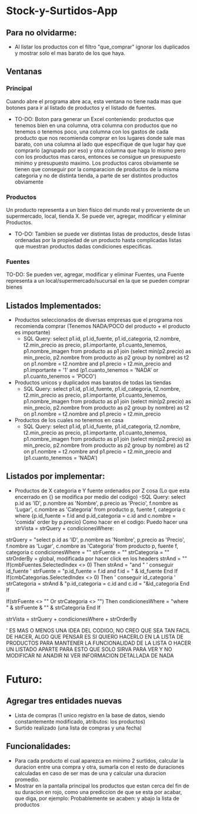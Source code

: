 # Stock-y-Surtidos-App

## Para no olvidarme:
- Al listar los productos con el filtro "que_comprar" ignorar los duplicados y mostrar solo el mas barato de los que haya.
## Ventanas

### Principal

Cuando abre el programa abre aca, esta ventana no tiene nada mas que botones para ir al listado de productos y el listado de fuentes.

- TO-DO: Boton para generar un Excel conteniendo: productos que tenemos bien en una columna, otra columna con productos que no tenemos o tenemos poco, una columna con los gastos de cada producto que nos recomienda comprar en los lugares donde sale mas barato, con una columna al lado que especifique de que lugar hay que comprarlo (agrupado por eso) y otra columna que haga lo mismo pero con los productos mas caros, entonces se consigue un presupuesto minimo y presupuesto maximo. Los productos caros obviamente se tienen que conseguir por la comparacion de productos de la misma categoria y no de distinta tienda, a parte de ser distintos productos obviamente

### Productos

Un producto representa a un bien físico del mundo real y proveniente de un supermercado, local, tienda X.
Se puede ver, agregar, modificar y eliminar Productos.

- TO-DO: Tambien se puede ver distintas listas de productos, desde listas ordenadas por la propiedad de un producto hasta complicadas listas que muestran productos dadas condiciones especificas.
 
### Fuentes

TO-DO: Se pueden ver, agregar, modificar y eliminar Fuentes, una Fuente representa a un local/supermercado/sucursal en la que se pueden comprar bienes

## Listados Implementados:
- Productos seleccionados de diversas empresas que el programa nos recomienda comprar (Tenemos NADA/POCO del producto + el producto es importante)
	- SQL Query: select p1.id, p1.id_fuente, p1.id_categoria, t2.nombre, t2.min_precio as precio, p1.importante, p1.cuanto_tenemos, p1.nombre_imagen from producto as p1 join (select min(p2.precio) as min_precio, p2.nombre from producto as p2 group by nombre) as t2 on p1.nombre = t2.nombre and p1.precio = t2.min_precio and p1.importante = '1' and (p1.cuanto_tenemos = 'NADA' or p1.cuanto_tenemos = 'POCO')
- Productos unicos y duplicados mas baratos de todas las tiendas
	- SQL Query: select p1.id, p1.id_fuente, p1.id_categoria, t2.nombre, t2.min_precio as precio, p1.importante, p1.cuanto_tenemos, p1.nombre_imagen from producto as p1 join (select min(p2.precio) as min_precio, p2.nombre from producto as p2 group by nombre) as t2 on p1.nombre = t2.nombre and p1.precio = t2.min_precio
- Productos de los cuales no tenemos en casa
	- SQL Query: select p1.id, p1.id_fuente, p1.id_categoria, t2.nombre, t2.min_precio as precio, p1.importante, p1.cuanto_tenemos, p1.nombre_imagen from producto as p1 join (select min(p2.precio) as min_precio, p2.nombre from producto as p2 group by nombre) as t2 on p1.nombre = t2.nombre and p1.precio = t2.min_precio and (p1.cuanto_tenemos = 'NADA')

## Listados por implementar:

- Productos de X categoria e Y fuente ordenados por Z cosa (Lo que esta encerrado en {} se modifica por medio del codigo)
  	-SQL Query:  select p.id as 'ID', p.nombre as 'Nombre', p.precio as 'Precio', f.nombre as 'Lugar', c.nombre as 'Categoria' from producto p, fuente f, categoria c where {p.id_fuente = f.id and p.id_categoria = c.id and c.nombre = 'comida' order by p.precio} Como hacer en el codigo: Puedo hacer una strVista = strQuery + condicionesWhere:

strQuery = "select p.id as 'ID', p.nombre as 'Nombre', p,precio as 'Precio', f.nombre as 'Lugar', c.nombre as 'Categoria' from producto p, fuente f, categoria c
condicionesWhere = ""
strFuente = ""
strCategoria = ""
strOrderBy = global, modificada por hacer click en los headers
strAnd = ""
If(cmbFuentes.SelectedIndex <> 0) Then
	strAnd = "and "
  	' conseguir id_fuente ' 
  	strFuente = "p.id_fuente = f.id and f.id = " & id_fuente
End If
If(cmbCategorias.SelectedIndex <> 0) Then
	' conseguir id_categoria '
 	strCategoria = strAnd & "p.id_categoria = c.id and c.id = "&id_categoria
End If

If(strFuente <> "" Or strCategoria <> "") Then
	condicionesWhere = "where " & strFuente & "" & strCategoria 
End If

strVista = strQuery + condicionesWhere + strOrderBy

' ES MAS O MENOS UNA IDEA DEL CODIGO, NO CREO QUE SEA TAN FACIL DE HACER, ALGO QUE PENSAR ES SI QUIERO HACERLO EN LA LISTA DE PRODUCTOS PARA MANTENER LA FUNCIONALIDAD DE LA LISTA O HACER UN LISTADO APARTE PARA ESTO QUE SOLO SIRVA PARA VER Y NO MODIFICAR NI ANADIR NI VER INFORMACION DETALLADA DE NADA
# Futuro:

## Agregar tres entidades nuevas 
- Lista de compras (1 unico registro en la base de datos, siendo constantemente modificado, atributos: los productos)
- Surtido realizado (una lista de compras y una fecha)
	
## Funcionalidades:
- Para cada producto el cual aparezca en minimo 2 surtidos, calcular la duracion entre una compra y otra, sumarla con el resto de duraciones calculadas en caso de ser mas de una y calcular una duracion promedio.
- Mostrar en la pantalla principal los productos que estan cerca del fin de su duracion en rojo, como una prediccion de que se esta por acabar, que diga, por ejemplo: Probablemente se acaben: y abajo la lista de productos

	
	
